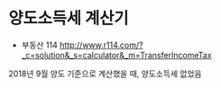 # 양도소득세 계산기


* 부동산 114
http://www.r114.com/?_c=solution&_s=calculator&_m=TransferIncomeTax

2018년 9월 양도 기준으로 계산했을 때, 양도소득세 없었음
